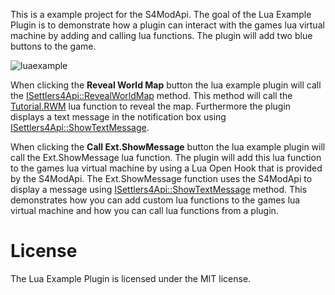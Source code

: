 This is a example project for the S4ModApi. The goal of the Lua Example Plugin is to demonstrate how a plugin can interact with the games lua virtual machine by adding and calling lua functions. The plugin will add two blue buttons to the game. 

![luaexample](C:\Users\WIN10\source\repos\github\S4ModApi\Examples\LuaExample\luaexample.png)

When clicking the **Reveal World Map** button the lua example plugin will call the [ISettlers4Api::RevealWorldMap](https://github.com/nyfrk/S4ModApi/wiki/RevealWorldMap) method. This method will call the [Tutorial.RWM](https://s4.muffinmar.io/scripts/?id=Tutorial_RWM#Tutorial_RWM) lua function to reveal the map. Furthermore the plugin displays a text message in the notification box using [ISettlers4Api::ShowTextMessage](https://github.com/nyfrk/S4ModApi/wiki/ShowTextMessage). 

When clicking the **Call Ext.ShowMessage** button the lua example plugin will call the Ext.ShowMessage lua function. The plugin will add this lua function to the games lua virtual machine by using a Lua Open Hook that is provided by the S4ModApi. The Ext.ShowMessage function uses the S4ModApi to display a message using [ISettlers4Api::ShowTextMessage](https://github.com/nyfrk/S4ModApi/wiki/ShowTextMessage) method. This demonstrates how you can add custom lua functions to the games lua virtual machine and how you can call lua functions from a plugin.

# License

The Lua Example Plugin is licensed under the MIT license.